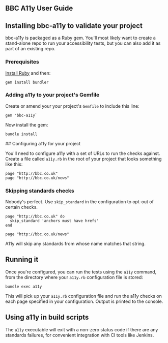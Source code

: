 ## BBC A11y User Guide

## Installing bbc-a11y to validate your project

bbc-a11y is packaged as a Ruby gem. You'll most likely want to create a
stand-alone repo to run your accessibility tests, but you can also add it as
part of an existing repo.

### Prerequisites

[Install Ruby](https://www.ruby-lang.org/en/documentation/installation/) and
then:

    gem install bundler

### Adding a11y to your project's Gemfile

Create or amend your your project's `Gemfile` to include this line:

    gem 'bbc-a11y`

Now install the gem:

    bundle install

## Configuring a11y for your project

You'll need to configure a11y with a set of URLs to run the checks against.
Create a file called `a11y.rb` in the root of your project that looks something
like this:

```
page "http://bbc.co.uk"
page "http://bbc.co.uk/news"
```

### Skipping standards checks

Nobody's perfect. Use `skip_standard` in the configuration to opt-out of certain
checks.

```
page "http://bbc.co.uk" do
  skip_standard 'anchors must have hrefs'
end

page "http://bbc.co.uk/news"
```

A11y will skip any standards from whose name matches that string.

## Running it

Once you're configured, you can run the tests using the `a11y` command, from the
directory where your `a11y.rb` configuration file is stored:

    bundle exec a11y

This will pick up your `a11y.rb` configuration file and run the a11y checks on
each page specified in your configuration. Output is printed to the console.

## Using a11y in build scripts

The `a11y` executable will exit with a non-zero status code if there are any
standards failures, for convenient integration with CI tools like Jenkins.

